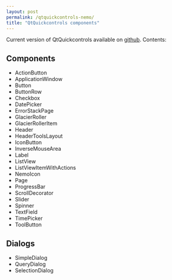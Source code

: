 ```yaml
---
layout: post
permalink: /qtquickcontrols-nemo/
title: "QtQuickcontrols components"
---
```


Current version of QtQuickcontrols available on <a href="https://github.com/nemomobile/qtquickcontrols-nemo">github</a>. Contents:
<h2>Components</h2>
<ul>
  <li>ActionButton</li>
  <li>ApplicationWindow</li>
  <li>Button</li>
  <li>ButtonRow</li>
  <li>Checkbox</li>
  <li>DatePicker</li>
  <li>ErrorStackPage</li>
  <li>GlacierRoller</li>
  <li>GlacierRollerItem</li>
  <li>Header</li>
  <li>HeaderToolsLayout</li>
  <li>IconButton</li>
  <li>InverseMouseArea</li>
  <li>Label</li>
  <li>ListView</li>
  <li>ListViewItemWithActions</li>
  <li>NemoIcon</li>
  <li>Page</li>
  <li>ProgressBar</li>
  <li>ScrollDecorator</li>
  <li>Slider</li>
  <li>Spinner</li>
  <li>TextField</li>
  <li>TimePicker</li>
  <li>ToolButton</li>
</ul>
<h2>Dialogs</h2>
<ul>
  <li>SimpleDialog</li>
  <li>QueryDialog</li>
  <li>SelectionDialog</li>
</ul>
